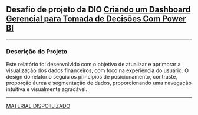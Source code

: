 ## Desafio de projeto da DIO [Criando um Dashboard Gerencial para Tomada de Decisões Com Power BI](https://web.dio.me/lab/criando-relatorios-dinamicos-com-o-uso-de-parametros/learning/4246c072-43bf-4bcd-923f-2c517e001a8a)

---

### Descrição do Projeto
Este relatório foi desenvolvido com o objetivo de atualizar e aprimorar a visualização dos dados financeiros, com foco na experiência do usuário. O design do relatório seguiu os princípios de posicionamento, contraste, proporção áurea e segmentação de dados, proporcionando uma navegação intuitiva e visualmente agradável.

---

[MATERIAL DISPOIILIZADO](https://academiapme-my.sharepoint.com/personal/renato_dio_me/_layouts/15/onedrive.aspx?id=%2Fpersonal%2Frenato_dio_me%2FDocuments%2FDigital%20Innovation%20One%2Fslides%20aulas%20diversas%2FTrilhas%2FPower%20Bi%2FMódulo%205%20-%20Data%20Analytics%20%26%20Storytelling%20com%20Power%20BI%2FAtualizando%20Relatório%20Financeiro%20com%20Foco%20na%20Experiência%20do%20Usuário&ga=1)

